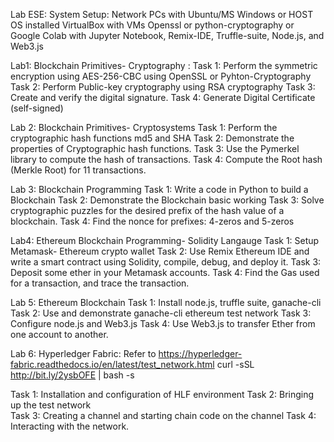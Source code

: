 Lab ESE:
System Setup: Network PCs with Ubuntu/MS Windows or HOST OS installed  VirtualBox with VMs
Openssl or python-cryptography or Google Colab with Jupyter Notebook, Remix-IDE, Truffle-suite, Node.js, and Web3.js 

Lab1: Blockchain Primitives- Cryptography :
Task 1: Perform the symmetric encryption using AES-256-CBC using OpenSSL or Pyhton-Cryptography
Task 2: Perform Public-key cryptography using RSA cryptography
Task 3: Create and verify the digital signature.
Task 4: Generate Digital Certificate (self-signed)

Lab 2: Blockchain Primitives- Cryptosystems
Task 1: Perform the cryptographic hash functions md5 and SHA
Task 2: Demonstrate the properties of Cryptographic hash functions.
Task 3: Use the Pymerkel library to compute the hash of transactions.
Task 4: Compute the Root hash (Merkle Root) for 11 transactions.

Lab 3: Blockchain Programming
Task 1: Write a code in Python to build a Blockchain 
Task 2: Demonstrate the Blockchain basic working
Task 3: Solve cryptographic puzzles for the desired prefix of the hash value of a blockchain. 
Task 4: Find the nonce for prefixes: 4-zeros and 5-zeros

Lab4: Ethereum Blockchain Programming- Solidity Langauge
Task 1: Setup Metamask- Ethereum crypto wallet 
Task 2: Use Remix Ethereum IDE and write a smart contract using Solidity, compile, debug, and deploy it.
Task 3: Deposit some ether in your Metamask accounts. 
Task 4: Find the Gas used for a transaction, and trace the transaction.

Lab 5: Ethereum Blockchain 
Task 1: Install node.js, truffle suite, ganache-cli 
Task 2: Use and demonstrate ganache-cli ethereum test network 
Task 3: Configure node.js and Web3.js
Task 4: Use Web3.js to transfer Ether from one account to another.

Lab 6: Hyperledger Fabric: 
Refer to  https://hyperledger-fabric.readthedocs.io/en/latest/test_network.html
curl -sSL http://bit.ly/2ysbOFE | bash -s 

Task 1: Installation and configuration of HLF environment
Task 2: Bringing up the test network  
Task 3: Creating a channel and starting chain code on the channel
Task 4: Interacting with the network.
